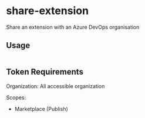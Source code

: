 # share-extension

Share an extension with an Azure DevOps organisation

## Usage

```yml

```

## Token Requirements

Organization: All accessible organization

Scopes:
- Marketplace (Publish)
